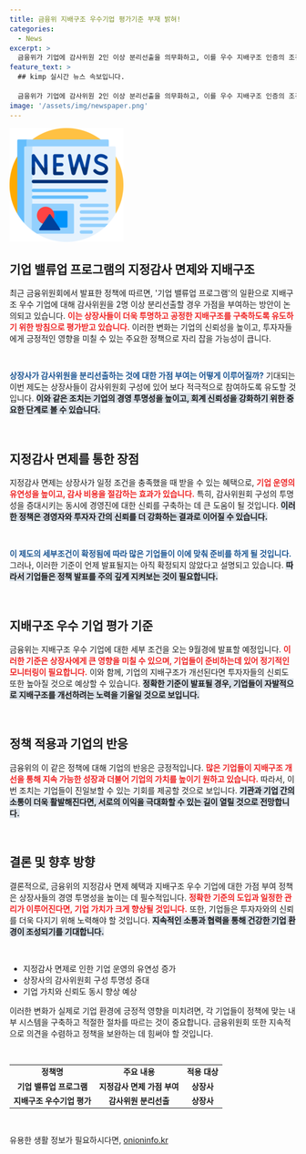 ```yaml
---
title: 금융위 지배구조 우수기업 평가기준 부재 밝혀!
categories:
  - News
excerpt: >
  금융위가 기업에 감사위원 2인 이상 분리선출을 의무화하고, 이를 우수 지배구조 인증의 조건으로 검토 중입니다. 이 조치가 기업 평판에 미치는 긍정적 영향을 놓치지 마세요!
feature_text: >
  ## kimp 실시간 뉴스 속보입니다.

  금융위가 기업에 감사위원 2인 이상 분리선출을 의무화하고, 이를 우수 지배구조 인증의 조건으로 검토 중입니다. 이 조치가 기업 평판에 미치는 긍정적 영향을 놓치지 마세요!
image: '/assets/img/newspaper.png'
---
```


<p><img src="/assets/img/newspaper.png" alt="kimplant 속보" /></p>

<h2 data-ke-size="size26">기업 밸류업 프로그램의 지정감사 면제와 지배구조</h2>

<p data-ke-size="size16">최근 금융위원회에서 발표한 정책에 따르면, '기업 밸류업 프로그램'의 일환으로 지배구조 우수 기업에 대해 감사위원을 2명 이상 분리선출할 경우 가점을 부여하는 방안이 논의되고 있습니다. <b><span style="color: #ee2323;">이는 상장사들이 더욱 투명하고 공정한 지배구조를 구축하도록 유도하기 위한 방침으로 평가받고 있습니다.</span></b> 이러한 변화는 기업의 신뢰성을 높이고, 투자자들에게 긍정적인 영향을 미칠 수 있는 주요한 정책으로 자리 잡을 가능성이 큽니다.</p>

<p data-ke-size="size16">&nbsp;</p>

<p><b><span style="color: #1a5490;">상장사가 감사위원을 분리선출하는 것에 대한 가점 부여는 어떻게 이루어질까?</span></b> 기대되는 이번 제도는 상장사들이 감사위원회 구성에 있어 보다 적극적으로 참여하도록 유도할 것입니다. <b><span style="background-color: #21538527;">이와 같은 조치는 기업의 경영 투명성을 높이고, 회계 신뢰성을 강화하기 위한 중요한 단계로 볼 수 있습니다.</span></b> </p>

<p data-ke-size="size16">&nbsp;</p>

<h2 data-ke-size="size26">지정감사 면제를 통한 장점</h2>

<p data-ke-size="size16">지정감사 면제는 상장사가 일정 조건을 충족했을 때 받을 수 있는 혜택으로, <b><span style="color: #ee2323;">기업 운영의 유연성을 높이고, 감사 비용을 절감하는 효과가 있습니다.</span></b> 특히, 감사위원회 구성의 투명성을 증대시키는 동시에 경영진에 대한 신뢰를 구축하는 데 큰 도움이 될 것입니다. <b><span style="background-color: #21538527;">이러한 정책은 경영자와 투자자 간의 신뢰를 더 강화하는 결과로 이어질 수 있습니다.</span></b></p>

<p data-ke-size="size16">&nbsp;</p>

<p><b><span style="color: #1a5490;">이 제도의 세부조건이 확정됨에 따라 많은 기업들이 이에 맞춰 준비를 하게 될 것입니다.</span></b> 그러나, 이러한 기준이 언제 발표될지는 아직 확정되지 않았다고 설명되고 있습니다. <b><span style="background-color: #21538527;">따라서 기업들은 정책 발표를 주의 깊게 지켜보는 것이 필요합니다.</span></b></p>

<p data-ke-size="size16">&nbsp;</p>

<h2 data-ke-size="size26">지배구조 우수 기업 평가 기준</h2>

<p data-ke-size="size16">금융위는 지배구조 우수 기업에 대한 세부 조건을 오는 9월경에 발표할 예정입니다. <b><span style="color: #ee2323;">이러한 기준은 상장사에게 큰 영향을 미칠 수 있으며, 기업들이 준비하는데 있어 정기적인 모니터링이 필요합니다.</span></b> 이와 함께, 기업의 지배구조가 개선된다면 투자자들의 신뢰도 또한 높아질 것으로 예상할 수 있습니다. <b><span style="background-color: #21538527;">정확한 기준이 발표될 경우, 기업들이 자발적으로 지배구조를 개선하려는 노력을 기울일 것으로 보입니다.</span></b></p>

<p data-ke-size="size16">&nbsp;</p>

<h2 data-ke-size="size26">정책 적용과 기업의 반응</h2>

<p data-ke-size="size16">금융위의 이 같은 정책에 대해 기업의 반응은 긍정적입니다. <b><span style="color: #ee2323;">많은 기업들이 지배구조 개선을 통해 지속 가능한 성장과 더불어 기업의 가치를 높이기 원하고 있습니다.</span></b> 따라서, 이번 조치는 기업들이 진일보할 수 있는 기회를 제공할 것으로 보입니다. <b><span style="background-color: #21538527;">기관과 기업 간의 소통이 더욱 활발해진다면, 서로의 이익을 극대화할 수 있는 길이 열릴 것으로 전망합니다.</span></b></p>

<p data-ke-size="size16">&nbsp;</p>

<h2 data-ke-size="size26">결론 및 향후 방향</h2>

<p data-ke-size="size16">결론적으로, 금융위의 지정감사 면제 혜택과 지배구조 우수 기업에 대한 가점 부여 정책은 상장사들의 경영 투명성을 높이는 데 필수적입니다. <b><span style="color: #ee2323;">정확한 기준의 도입과 일정한 관리가 이루어진다면, 기업 가치가 크게 향상될 것입니다.</span></b> 또한, 기업들은 투자자와의 신뢰를 더욱 다지기 위해 노력해야 할 것입니다. <b><span style="background-color: #21538527;">지속적인 소통과 협력을 통해 건강한 기업 환경이 조성되기를 기대합니다.</span></b></p>

<p data-ke-size="size16">&nbsp;</p>

<ul>
  <li>지정감사 면제로 인한 기업 운영의 유연성 증가</li>
  <li>상장사의 감사위원회 구성 투명성 증대</li>
  <li>기업 가치와 신뢰도 동시 향상 예상</li>
</ul>

<p data-ke-size="size16">이러한 변화가 실제로 기업 환경에 긍정적 영향을 미치려면, 각 기업들이 정책에 맞는 내부 시스템을 구축하고 적절한 절차를 따르는 것이 중요합니다. 금융위원회 또한 지속적으로 의견을 수렴하고 정책을 보완하는 데 힘써야 할 것입니다.</p>

<p data-ke-size="size16">&nbsp;</p>

<table>
  <tr>
    <td style="text-align: center; height: 17px;"><b>정책명</b></td>
    <td style="text-align: center; height: 17px;"><b>주요 내용</b></td>
    <td style="text-align: center; height: 17px;"><b>적용 대상</b></td>
  </tr>
  <tr>
    <td style="text-align: center; height: 17px;"><b>기업 밸류업 프로그램</b></td>
    <td style="text-align: center; height: 17px;"><b>지정감사 면제 가점 부여</b></td>
    <td style="text-align: center; height: 17px;"><b>상장사</b></td>
  </tr>
  <tr>
    <td style="text-align: center; height: 17px;"><b>지배구조 우수기업 평가</b></td>
    <td style="text-align: center; height: 17px;"><b>감사위원 분리선출</b></td>
    <td style="text-align: center; height: 17px;"><b>상장사</b></td>
  </tr>
</table>

<p data-ke-size="size16">&nbsp;</p>
유용한 생활 정보가 필요하시다면, <a href="https://onioninfo.kr" rel="dofollow">onioninfo.kr</a>


